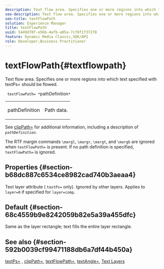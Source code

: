```yaml
---
description: Text flow area. Specifies one or more regions into which text specified with textPs= should be flowed.
seo-description: Text flow area. Specifies one or more regions into which text specified with textPs= should be flowed.
seo-title: textFlowPath
solution: Experience Manager
title: textFlowPath
uuid: 5449d78f-e56b-4afb-a05a-7cf8f1f37278
feature: Dynamic Media Classic,SDK/API
role: Developer,Business Practitioner
---
```


# textFlowPath{#textflowpath}

Text flow area. Specifies one or more regions into which text specified with textPs= should be flowed.

 ` textFlowPath= *`pathDefinition`*`

<table id="simpletable_52CEFF5C3CCB4642A9A320D01B1BF8E0"> 
 <tr class="strow"> 
  <td class="stentry"> <p> <span class="varname"> pathDefinition </span> </p> </td> 
  <td class="stentry"> <p>Path data. </p> </td> 
 </tr> 
</table>

See [clipPath=](../../../../../is-api/http-ref/image-serving-api-ref/c-http-protocol-reference/c-command-reference/r-clippath.md#reference-8139b1b52dc54749b51b109521ddf83d) for additional information, including a description of *`pathDefinition`*.

The RTF margin commands `\margl`, `\margr`, `\margt`, and `\margb` are ignored when `textFlowPath=` is present. If no path definition is specified, `textFlowPath=` is ignored.

## Properties {#section-b68dc887c6534ce8982cad740b3aeaa4}

Text layer attribute ( `textPs=` only). Ignored by other layers. Applies to `layer=0` if specified for `layer=comp`.

## Default {#section-68c4559b9e8242059b82e5a39a455dfc}

Same as the layer rectangle; text fills the entire layer rectangle.

## See also {#section-592b0039cf99471188db6a7df44b450a}

[textPs=](../../../../../is-api/http-ref/image-serving-api-ref/c-http-protocol-reference/c-command-reference/r-textps.md#reference-4209a2a6169f44278da2647cfb0cd767) , [clipPath=](../../../../../is-api/http-ref/image-serving-api-ref/c-http-protocol-reference/c-command-reference/r-clippath.md#reference-8139b1b52dc54749b51b109521ddf83d), [textFlowPath=](../../../../../is-api/http-ref/image-serving-api-ref/c-http-protocol-reference/c-command-reference/r-textflowpath.md#reference-0b8d9493d71342f0b6a64a6d221584ef), [textAngle=](../../../../../is-api/http-ref/image-serving-api-ref/c-http-protocol-reference/c-command-reference/r-textangle.md#reference-447f624c0e764d0cb5c75846d1b44d15), [Text Layers](../../../../../is-api/http-ref/image-serving-api-ref/c-http-protocol-reference/c-text-formatting/r-text-layers.md#reference-47e78cfb18134db5ab09e17af14a6a8f) 
